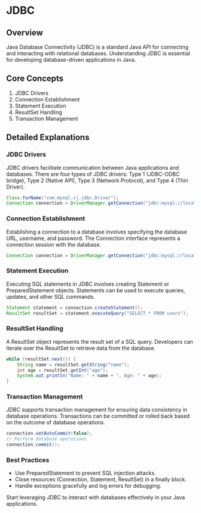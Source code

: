 # JDBC

## Overview
Java Database Connectivity (JDBC) is a standard Java API for connecting and interacting with relational databases. Understanding JDBC is essential for developing database-driven applications in Java.

## Core Concepts
1. JDBC Drivers
2. Connection Establishment
3. Statement Execution
4. ResultSet Handling
5. Transaction Management

## Detailed Explanations

### JDBC Drivers
JDBC drivers facilitate communication between Java applications and databases. There are four types of JDBC drivers: Type 1 (JDBC-ODBC bridge), Type 2 (Native API), Type 3 (Network Protocol), and Type 4 (Thin Driver).

```java
Class.forName("com.mysql.cj.jdbc.Driver");
Connection connection = DriverManager.getConnection("jdbc:mysql://localhost:3306/mydatabase", "username", "password");
```

### Connection Establishment
Establishing a connection to a database involves specifying the database URL, username, and password. The Connection interface represents a connection session with the database.

```java
Connection connection = DriverManager.getConnection("jdbc:mysql://localhost:3306/mydatabase", "username", "password");
```

### Statement Execution
Executing SQL statements in JDBC involves creating Statement or PreparedStatement objects. Statements can be used to execute queries, updates, and other SQL commands.

```java
Statement statement = connection.createStatement();
ResultSet resultSet = statement.executeQuery("SELECT * FROM users");
```

### ResultSet Handling
A ResultSet object represents the result set of a SQL query. Developers can iterate over the ResultSet to retrieve data from the database.

```java
while (resultSet.next()) {
    String name = resultSet.getString("name");
    int age = resultSet.getInt("age");
    System.out.println("Name: " + name + ", Age: " + age);
}
```

### Transaction Management
JDBC supports transaction management for ensuring data consistency in database operations. Transactions can be committed or rolled back based on the outcome of database operations.

```java
connection.setAutoCommit(false);
// Perform database operations
connection.commit();
```

### Best Practices
- Use PreparedStatement to prevent SQL injection attacks.
- Close resources (Connection, Statement, ResultSet) in a finally block.
- Handle exceptions gracefully and log errors for debugging.

Start leveraging JDBC to interact with databases effectively in your Java applications.

